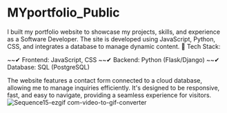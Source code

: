 # MYportfolio_Public

I built my portfolio website to showcase my projects, skills, and experience as a Software Developer. The site is developed using JavaScript, Python, CSS, and integrates a database to manage dynamic content.
🔹 Tech Stack:

 ~~✔ Frontend: JavaScript, CSS
 ~~✔ Backend: Python (Flask/Django)
 ~~✔ Database: SQL (PostgreSQL)

The website features a contact form connected to a cloud database, allowing me to manage inquiries efficiently. It's designed to be responsive, fast, and easy to navigate, providing a seamless experience for visitors.
![Sequence15-ezgif com-video-to-gif-converter](https://github.com/user-attachments/assets/bbcf6883-f0dd-4ed8-922b-594104b26cf1)

